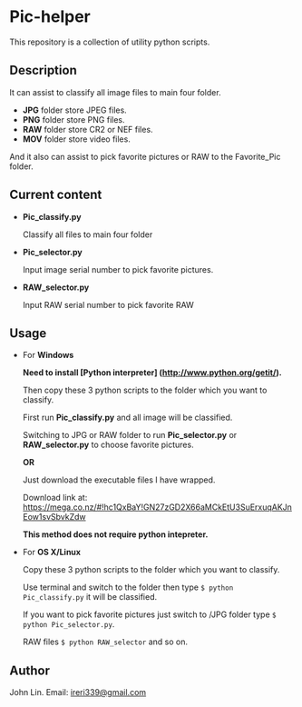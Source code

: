 Pic-helper
==========

This repository is a collection of utility python scripts.

Description
---

It can assist to classify all image files to main four folder.

* **JPG** folder store JPEG files.
* **PNG** folder store PNG files.
* **RAW** folder store CR2 or NEF files.
* **MOV** folder store video files.

And it also can assist to pick favorite pictures or RAW to the Favorite_Pic folder.

Current content
---

 * **Pic_classify.py**

	Classify all files to main four folder

 * **Pic_selector.py**

	Input image serial number to pick favorite pictures.

 * **RAW_selector.py**

	Input RAW serial number to pick favorite RAW

Usage
---

* For **Windows**
		
	**Need to install [Python interpreter] (http://www.python.org/getit/).**

	Then copy these 3 python scripts to the folder which you want to classify.
	
	First run **Pic_classify.py** and all image will be classified.
	
	Switching to JPG or RAW folder to run **Pic_selector.py** or **RAW_selector.py** to choose favorite pictures.
	
	**OR**
	
	Just download the executable files I have wrapped.
	
	Download link at: https://mega.co.nz/#!hc1QxBaY!GN27zGD2X66aMCkEtU3SuErxuqAKJnEow1svSbvkZdw
	
	**This method does not require python intepreter.**
		
* For **OS X/Linux**

	Copy these 3 python scripts to the folder which you want to classify.
	
	Use terminal and switch to the folder then type `$ python Pic_classify.py` it will be classified.
	
	If you want to pick favorite pictures just switch to /JPG folder type `$ python Pic_selector.py`.
	
	RAW files `$ python RAW_selector` and so on.


Author
------
John Lin. Email: ireri339@gmail.com
